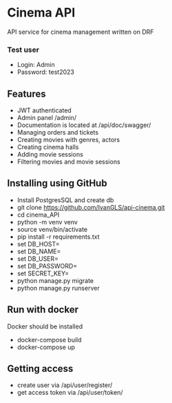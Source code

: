 # Cinema API

API service for cinema management written on DRF

### Test user
* Login: Admin
* Password: test2023

## Features
* JWT authenticated
* Admin panel /admin/
* Documentation is located at /api/doc/swagger/
* Managing orders and tickets
* Creating movies with genres, actors
* Creating cinema halls
* Adding movie sessions
* Filtering movies and movie sessions

## Installing using GitHub
* Install PostgresSQL and create db
* git clone https://github.com/IvanGLS/api-cinema.git
* cd cinema_API
* python -m venv venv
* source venv/bin/activate
* pip install -r requirements.txt
* set DB_HOST=<your db hostname>
* set DB_NAME=<your db name>
* set DB_USER=<your db username>
* set DB_PASSWORD=<your db user password>
* set SECRET_KEY=<your secret key>
* python manage.py migrate
* python manage.py runserver

## Run with docker
Docker should be installed
* docker-compose build
* docker-compose up

## Getting access
* create user via /api/user/register/
* get access token via /api/user/token/